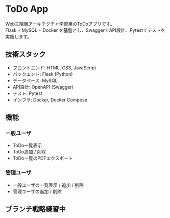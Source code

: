 # ToDo App

Web三階層アーキテクチャ学習用のToDoアプリです。  
Flask + MySQL + Docker を基盤とし、SwaggerでAPI設計、Pytestでテストを実施します。

## 技術スタック
- フロントエンド: HTML, CSS, JavaScript
- バックエンド: Flask (Python)
- データベース: MySQL
- API設計: OpenAPI (Swagger)
- テスト: Pytest
- インフラ: Docker, Docker Compose

## 機能
### 一般ユーザ
- ToDo一覧表示
- ToDo追加 / 削除
- ToDo一覧のPDFエクスポート

### 管理ユーザ
- 一般ユーザの一覧表示 / 追加 / 削除
- 管理ユーザの追加 / 削除

## ブランチ戦略練習中

